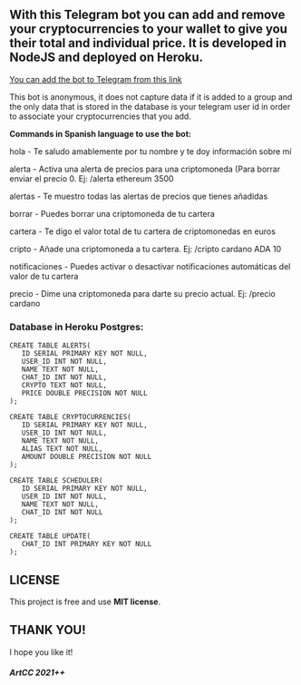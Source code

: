 ## With this Telegram bot you can add and remove your cryptocurrencies to your wallet to give you their total and individual price. It is developed in NodeJS and deployed on Heroku.

[You can add the bot to Telegram from this link](https://t.me/artcc_cryptoinfobot)

This bot is anonymous, it does not capture data if it is added to a group and the only data that is stored in the database is your telegram user id in order to associate your cryptocurrencies that you add.

<p><strong>Commands in Spanish language to use the bot:</p></strong>

<p>hola - Te saludo amablemente por tu nombre y te doy información sobre mí</p>
<p>alerta - Activa una alerta de precios para una criptomoneda (Para borrar enviar el precio 0. Ej: /alerta ethereum 3500</p>
<p>alertas - Te muestro todas las alertas de precios que tienes añadidas</p>
<p>borrar - Puedes borrar una criptomoneda de tu cartera</p>
<p>cartera - Te digo el valor total de tu cartera de criptomonedas en euros</p>
<p>cripto - Añade una criptomoneda a tu cartera. Ej: /cripto cardano ADA 10</p>
<p>notificaciones - Puedes activar o desactivar notificaciones automáticas del valor de tu cartera</p>
<p>precio - Dime una criptomoneda para darte su precio actual. Ej: /precio cardano</p>

### Database in Heroku Postgres:

```
CREATE TABLE ALERTS(
   ID SERIAL PRIMARY KEY NOT NULL,
   USER_ID INT NOT NULL,
   NAME TEXT NOT NULL,
   CHAT_ID INT NOT NULL,
   CRYPTO TEXT NOT NULL,
   PRICE DOUBLE PRECISION NOT NULL
);
```

```
CREATE TABLE CRYPTOCURRENCIES(
   ID SERIAL PRIMARY KEY NOT NULL,
   USER_ID INT NOT NULL,
   NAME TEXT NOT NULL,
   ALIAS TEXT NOT NULL,
   AMOUNT DOUBLE PRECISION NOT NULL
);
```

```
CREATE TABLE SCHEDULER(
   ID SERIAL PRIMARY KEY NOT NULL,
   USER_ID INT NOT NULL,
   NAME TEXT NOT NULL,
   CHAT_ID INT NOT NULL
);
```

```
CREATE TABLE UPDATE(
   CHAT_ID INT PRIMARY KEY NOT NULL
);
```

## LICENSE

This project is free and use <b>MIT license</b>.

## THANK YOU!

I hope you like it!

##### ArtCC 2021++